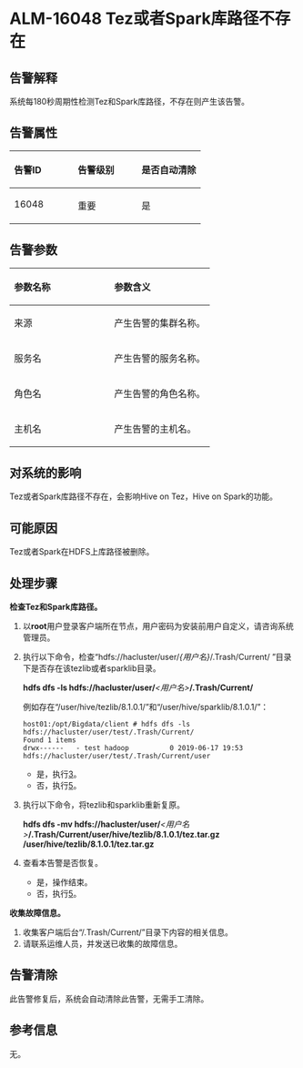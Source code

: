 # ALM-16048 Tez或者Spark库路径不存在<a name="ALM-16048"></a>

## 告警解释<a name="section42896681"></a>

系统每180秒周期性检测Tez和Spark库路径，不存在则产生该告警。

## 告警属性<a name="section50525815"></a>

<a name="table61893760"></a>
<table><thead align="left"><tr id="row9197749"><th class="cellrowborder" valign="top" width="33.33333333333333%" id="mcps1.1.4.1.1"><p id="p6820189"><a name="p6820189"></a><a name="p6820189"></a>告警ID</p>
</th>
<th class="cellrowborder" valign="top" width="33.33333333333333%" id="mcps1.1.4.1.2"><p id="p15564413"><a name="p15564413"></a><a name="p15564413"></a>告警级别</p>
</th>
<th class="cellrowborder" valign="top" width="33.33333333333333%" id="mcps1.1.4.1.3"><p id="p52757950"><a name="p52757950"></a><a name="p52757950"></a>是否自动清除</p>
</th>
</tr>
</thead>
<tbody><tr id="row45535559"><td class="cellrowborder" valign="top" width="33.33333333333333%" headers="mcps1.1.4.1.1 "><p id="p640291610276"><a name="p640291610276"></a><a name="p640291610276"></a>16048</p>
</td>
<td class="cellrowborder" valign="top" width="33.33333333333333%" headers="mcps1.1.4.1.2 "><p id="p440210164273"><a name="p440210164273"></a><a name="p440210164273"></a>重要</p>
</td>
<td class="cellrowborder" valign="top" width="33.33333333333333%" headers="mcps1.1.4.1.3 "><p id="p1240317163275"><a name="p1240317163275"></a><a name="p1240317163275"></a>是</p>
</td>
</tr>
</tbody>
</table>

## 告警参数<a name="section52079156"></a>

<a name="table41718498"></a>
<table><thead align="left"><tr id="row3441097"><th class="cellrowborder" valign="top" width="50%" id="mcps1.1.3.1.1"><p id="p10293461"><a name="p10293461"></a><a name="p10293461"></a>参数名称</p>
</th>
<th class="cellrowborder" valign="top" width="50%" id="mcps1.1.3.1.2"><p id="p28464046"><a name="p28464046"></a><a name="p28464046"></a>参数含义</p>
</th>
</tr>
</thead>
<tbody><tr id="row316519506210"><td class="cellrowborder" valign="top" width="50%" headers="mcps1.1.3.1.1 "><p id="p156438591896"><a name="p156438591896"></a><a name="p156438591896"></a>来源</p>
</td>
<td class="cellrowborder" valign="top" width="50%" headers="mcps1.1.3.1.2 "><p id="p187931338134115"><a name="p187931338134115"></a><a name="p187931338134115"></a>产生告警的集群名称。</p>
</td>
</tr>
<tr id="row23886395"><td class="cellrowborder" valign="top" width="50%" headers="mcps1.1.3.1.1 "><p id="p65062640"><a name="p65062640"></a><a name="p65062640"></a>服务名</p>
</td>
<td class="cellrowborder" valign="top" width="50%" headers="mcps1.1.3.1.2 "><p id="p19444883"><a name="p19444883"></a><a name="p19444883"></a>产生告警的服务名称。</p>
</td>
</tr>
<tr id="row40786223"><td class="cellrowborder" valign="top" width="50%" headers="mcps1.1.3.1.1 "><p id="p35626567"><a name="p35626567"></a><a name="p35626567"></a>角色名</p>
</td>
<td class="cellrowborder" valign="top" width="50%" headers="mcps1.1.3.1.2 "><p id="p35373576"><a name="p35373576"></a><a name="p35373576"></a>产生告警的角色名称。</p>
</td>
</tr>
<tr id="row49926729"><td class="cellrowborder" valign="top" width="50%" headers="mcps1.1.3.1.1 "><p id="p51620924"><a name="p51620924"></a><a name="p51620924"></a>主机名</p>
</td>
<td class="cellrowborder" valign="top" width="50%" headers="mcps1.1.3.1.2 "><p id="p10903797"><a name="p10903797"></a><a name="p10903797"></a>产生告警的主机名。</p>
</td>
</tr>
</tbody>
</table>

## 对系统的影响<a name="section66059225"></a>

Tez或者Spark库路径不存在，会影响Hive on Tez，Hive on Spark的功能。

## 可能原因<a name="section57662120"></a>

Tez或者Spark在HDFS上库路径被删除。

## 处理步骤<a name="section17691921153318"></a>

**检查Tez和Spark库路径。**

1.  以**root**用户登录客户端所在节点，用户密码为安装前用户自定义，请咨询系统管理员。

1.  执行以下命令，检查“hdfs://hacluster/user/_\{用户名\}_/.Trash/Current/ ”目录下是否存在该tezlib或者sparklib目录。

    **hdfs dfs -ls hdfs://hacluster/user/**_<用户名\>_**/.Trash/Current/**

    例如存在“/user/hive/tezlib/8.1.0.1/”和“/user/hive/sparklib/8.1.0.1/”：

    ```
    host01:/opt/Bigdata/client # hdfs dfs -ls hdfs://hacluster/user/test/.Trash/Current/
    Found 1 items
    drwx------   - test hadoop          0 2019-06-17 19:53 hdfs://hacluster/user/test/.Trash/Current/user
    ```

    -   是，执行[3](#li1470212916466)。
    -   否，执行[5](#li185241657121312)。


1.  <a name="li1470212916466"></a>执行以下命令，将tezlib和sparklib重新复原。

    **hdfs dfs -mv hdfs://hacluster/user/**_<用户名\>_**/.Trash/Current/user/hive/tezlib/8.1.0.1/tez.tar.gz /user/hive/tezlib/8.1.0.1/tez.tar.gz**

2.  查看本告警是否恢复。
    -   是，操作结束。
    -   否，执行[5](#li185241657121312)。


**收集故障信息。**

1.  <a name="li185241657121312"></a>收集客户端后台“/.Trash/Current/”目录下内容的相关信息。
2.  请联系运维人员，并发送已收集的故障信息。

## 告警清除<a name="section169311343318"></a>

此告警修复后，系统会自动清除此告警，无需手工清除。

## 参考信息<a name="section40120107"></a>

无。

